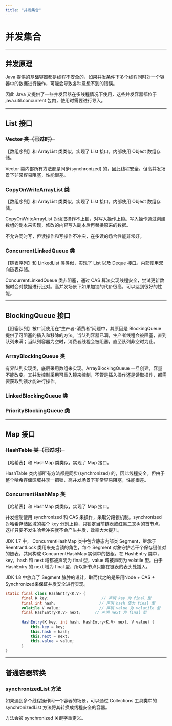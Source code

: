```yaml
---
title: "并发集合"
---
```


# 并发集合

---

## 并发原理

Java 提供的基础容器都是线程不安全的，如果并发条件下多个线程同时对一个容器中的数据进行操作，可能会导致各种意想不到的错误。

因此 Java 又提供了一些并发容器在多线程情况下使用，这些并发容器都位于 java.util.concurrent 包内，使用时需要进行导入。

---


## List 接口

### ~~Vector 类（已过时）~~

【数组序列】和 ArrayList 类类似，实现了 List 接口。内部使用 Object 数组存储。

Vector 类内部所有方法都是同步(synchronized) 的，因此线程安全。但高并发场景下非常容易阻塞，性能很差。

### CopyOnWriteArrayList 类

【数组序列】和 ArrayList 类类似，实现了 List 接口。内部使用 Object 数组存储。

CopyOnWriteArrayList 对读取操作不上锁，对写入操作上锁。写入操作通过创建数组的副本来实现，修改的内容写入副本后再替换原来的数据。

不允许同时写，但读操作和写操作不冲突，在多读的场合性能非常好。

### ConcurrentLinkedQueue 类

【链表序列】和 LinkedList 类类似，实现了 List 以及 Deque 接口。内部使用双向链表存储。

ConcurrentLinkedQueue 类非阻塞，通过 CAS 算法实现线程安全，尝试更新数据时会对数据进行比对。高并发场景下如果加锁的代价很高，可以达到很好的性能。

---

## BlockingQueue 接口

【阻塞队列】被广泛使用在“生产者-消费者”问题中，其原因是 BlockingQueue 提供了可阻塞的插入和移除的方法。当队列容器已满，生产者线程会被阻塞，直到队列未满；当队列容器为空时，消费者线程会被阻塞，直至队列非空时为止。

### ArrayBlockingQueue 类

有界队列实现类，底层采用数组来实现。ArrayBlockingQueue 一旦创建，容量不能改变。其并发控制采用可重入锁来控制，不管是插入操作还是读取操作，都需要获取到锁才能进行操作。

### LinkedBlockingQueue 类 


### PriorityBlockingQueue 类


---

## Map 接口

### ~~HashTable 类（已过时）~~

【哈希表】和 HashMap 类类似，实现了 Map 接口。 

HashTable 类内部所有方法都是同步(synchronized) 的，因此线程安全。但由于整个哈希存储区域共享一把锁，高并发场景下非常容易阻塞，性能很差。

### ConcurrentHashMap 类

【哈希表】和 HashMap 类类似，实现了 Map 接口。 

并发控制使用 synchronized 和 CAS 来操作，采取分段锁机制。synchronized 对哈希存储区域的每个 key 分别上锁，只锁定当前链表或红黑二叉树的首节点，这样只要不发生哈希冲突就不会产生并发，效率大大提升。


JDK 1.7 中， ConcurrentHashMap 类中包含静态内部类 Segment，继承于 ReentrantLock 类用来充当锁的角色，每个 Segment 对象守护若干个保存键值对的链表，共同构成 ConcurrentHashMap 实例中的数组。在 HashEntry 类中，key，hash 和 next 域都被声明为 final 型，value 域被声明为 volatile 型。由于 HashEntry 的 next 域为 final 型，所以新节点只能在链表的表头处插入。 

JDK 1.8 中放弃了 Segment 臃肿的设计，取而代之的是采用Node + CAS + Synchronized来保证并发安全进行实现。

```java
static final class HashEntry<K,V> {
       final K key;                       // 声明 key 为 final 型
       final int hash;                   // 声明 hash 值为 final 型
       volatile V value;                 // 声明 value 为 volatile 型
       final HashEntry<K,V> next;      // 声明 next 为 final 型
  
       HashEntry(K key, int hash, HashEntry<K,V> next, V value) {
           this.key = key;
           this.hash = hash;
           this.next = next;
           this.value = value;
       }
}
```

---

## 普通容器转换

### synchronizedList 方法

如果遇到多个线程操作同一个容器的场景，可以通过 Collections 工具类中的 synchronizedList 方法将其转换成线程安全的容器。

方法会被 synchronized 关键字重定义。



